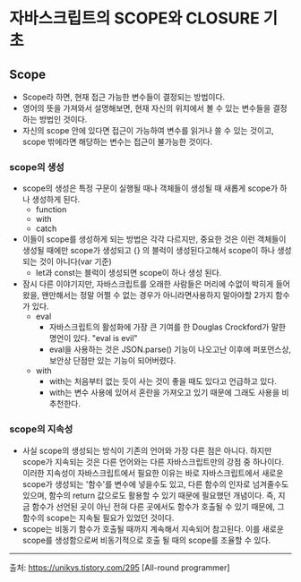 # 자바스크립트의 SCOPE와 CLOSURE 기초

## Scope

- Scope라 하면, 현재 접근 가능한 변수들이 결정되는 방법이다.
- 영어의 뜻을 가져와서 설명해보면, 현재 자신의 위치에서 볼 수 있는 변수들을 결정하는 방법인 것이다.
- 자신의 scope 안에 있다면 접근이 가능하여 변수를 읽거나 쓸 수 있는 것이고, scope 밖에라면 해당하는 변수는 접근이 불가능한 것이다.

### scope의 생성
- scope의 생성은 특정 구문이 실행될 때나 객체들이 생성될 때 새롭게 scope가 하나 생성하게 된다.
  - function
  - with
  - catch
- 이들이 scope를 생성하게 되는 방법은 각각 다르지만, 중요한 것은 이런 객체들이 생성될 때에만 scope가 생성되고 {} 의 블럭이 생성된다고해서 scope이 하나 생성되는 것이 아니다(var 기준)
  - let과 const는 블럭이 생성되면 scope이 하나 생성 된다.
- 잠시 다른 이야기지만, 자바스크립트를 오래한 사람들은 머리에 수없이 박히게 들어왔을, 왠만해서는 정말 어쩔 수 없는 경우가 아니라면사용하지 말아야할 2가지 함수가 있다.
  - eval
    - 자바스크립트의 활성화에 가장 큰 기여를 한 Douglas Crockford가 말한 명언이 있다. "eval is evil"
    - eval을 사용하는 것은 JSON.parse() 기능이 나오고난 이후에 퍼포먼스상, 보안상 단점만 있는 기능이 되어버렸다.
  - with
    - with는 처음부터 없는 듯이 사는 것이 좋을 때도 있다고 언급하고 있다.
    - with는 변수 사용에 있어서 혼란을 가져오고 있기 때문에 그래도 사용을 비추천한다.

### scope의 지속성

- 사실 scope의 생성되는 방식이 기존의 언어와 가장 다른 점은 아니다. 하지만 scope가 지속되는 것은 다른 언어와는 다른 자바스크립트만의 강점 중 하나이다. 이러한 지속성이 자바스크립트에서 필요한 이유는 바로 자바스크립트에서 새로운 scope가 생성되는 '함수'를 변수에 넣을수도 있고, 다른 함수의 인자로 넘겨줄수도 있으며, 함수의 return 값으로도 활용할 수 있기 때문에 필요했던 개념이다. 즉, 지금 함수가 선언된 곳이 아닌 전혀 다른 곳에서도 함수가 호출될 수 있기 때문에, 그 함수의 scope는 지속될 필요가 있었던 것이다.
- scope는 비동기 함수가 호출될 때까지 계속해서 지속되어 참고된다. 이를 새로운 scope를 생성함으로써 비동기적으로 호출 될 때의 scope를 조율할 수 있다.


---

출처: https://unikys.tistory.com/295 [All-round programmer]